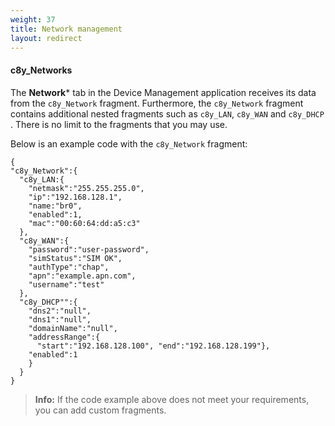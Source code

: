```yaml
---
weight: 37
title: Network management
layout: redirect
---
```


#### c8y_Networks

The **Network*** tab in the Device Management application receives its data from the `c8y_Network` fragment. Furthermore, the `c8y_Network` fragment contains additional nested fragments such as `c8y_LAN`, `c8y_WAN` and `c8y_DHCP` . There is no limit to the fragments that you may use.

Below is an example code with the `c8y_Network` fragment:

```http
{
"c8y_Network":{
  "c8y_LAN:{
  	"netmask":"255.255.255.0",
	"ip":"192.168.128.1",
	"name:"br0",
	"enabled":1,
	"mac":"00:60:64:dd:a5:c3"
  },
  "c8y_WAN":{
 	"password":"user-password",
	"simStatus":"SIM OK",
	"authType":"chap",
	"apn":"example.apn.com",
	"username":"test"
  },
  "c8y_DHCP"":{  
	"dns2":"null",
	"dns1":"null",
	"domainName":"null",
	"addressRange":{
	  "start":"192.168.128.100", "end":"192.168.128.199"},
	"enabled":1
	}
  }
}
```
>**Info:** If the code example above does not meet your requirements, you can add custom fragments.
